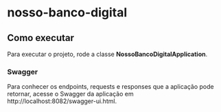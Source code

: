 # nosso-banco-digital

## Como executar

Para executar o projeto, rode a classe **NossoBancoDigitalApplication**.

### Swagger

Para conhecer os endpoints, requests e responses que a aplicação pode retornar, acesse o Swagger da aplicação em http://localhost:8082/swagger-ui.html.
